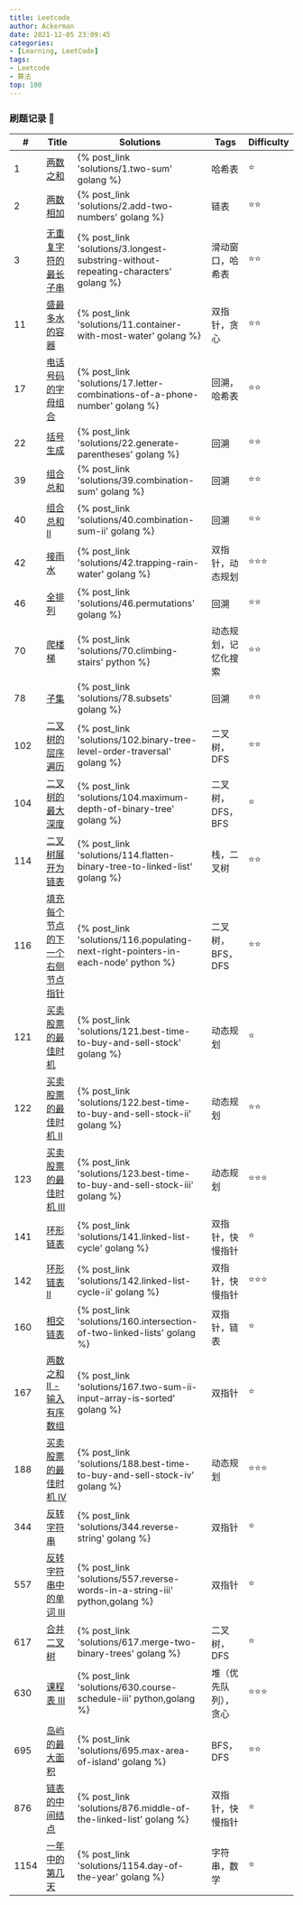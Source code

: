 ```yaml
---
title: Leetcode 
author: Ackerman
date: 2021-12-05 23:09:45
categories:
- [Learning, LeetCode]
tags: 
- Leetcode
- 算法
top: 100
---
```


### 刷题记录  :pencil:

| #    | Title                                                        | Solutions                                                    | Tags                 | Difficulty                      |
| ---- | ------------------------------------------------------------ | ------------------------------------------------------------ | -------------------- | ------------------------------- |
| 1    | [两数之和](https://leetcode-cn.com/problems/two-sum/)        | {% post_link 'solutions/1.two-sum' golang %}                 | 哈希表               | :star:                          |
| 2    | [两数相加](https://leetcode-cn.com/problems/add-two-numbers/) | {% post_link 'solutions/2.add-two-numbers' golang %}         | 链表                 | :star::star:                    |
| 3    | [无重复字符的最长子串](https://leetcode-cn.com/problems/longest-substring-without-repeating-characters/) | {% post_link 'solutions/3.longest-substring-without-repeating-characters' golang %} | 滑动窗口，哈希表     | :star::star:                    |
| 11   | [盛最多水的容器](https://leetcode-cn.com/problems/container-with-most-water/) | {% post_link 'solutions/11.container-with-most-water' golang %} | 双指针，贪心         | :star::star:                    |
| 17   | [电话号码的字母组合](https://leetcode-cn.com/problems/letter-combinations-of-a-phone-number/) | {% post_link 'solutions/17.letter-combinations-of-a-phone-number' golang %} | 回溯，哈希表         | :star::star:                    |
| 22   | [括号生成](https://leetcode-cn.com/problems/generate-parentheses/) | {% post_link 'solutions/22.generate-parentheses'  golang %}  | 回溯                 | :star::star:                    |
| 39   | [组合总和](https://leetcode-cn.com/problems/combination-sum/) | {% post_link 'solutions/39.combination-sum'  golang %}       | 回溯                 | :star::star:                    |
| 40   | [组合总和 II](https://leetcode-cn.com/problems/combination-sum-ii/) | {% post_link 'solutions/40.combination-sum-ii'  golang %}    | 回溯                 | :star::star:                    |
| 42   | [接雨水](https://leetcode-cn.com/problems/trapping-rain-water/) | {% post_link 'solutions/42.trapping-rain-water' golang %}    | 双指针，动态规划     | :star::star::star:              |
| 46   | [全排列](https://leetcode-cn.com/problems/permutations/)     | {% post_link 'solutions/46.permutations' golang %}           | 回溯                 | :star::star:                    |
| 70   | [爬楼梯](https://leetcode-cn.com/problems/climbing-stairs/)  | {% post_link 'solutions/70.climbing-stairs' python %}        | 动态规划，记忆化搜索 | :star::star:                    |
| 78   | [子集](https://leetcode-cn.com/problems/subsets/)            | {% post_link 'solutions/78.subsets' golang %}                | 回溯                 | :star::star:                    |
| 102  | [二叉树的层序遍历](https://leetcode-cn.com/problems/binary-tree-level-order-traversal/) | {% post_link 'solutions/102.binary-tree-level-order-traversal' golang %} | 二叉树，DFS          | :star::star:                    |
| 104  | [二叉树的最大深度](https://leetcode-cn.com/problems/maximum-depth-of-binary-tree/) | {% post_link 'solutions/104.maximum-depth-of-binary-tree' golang %} | 二叉树，DFS，BFS     | :star:                          |
| 114  | [二叉树展开为链表](https://leetcode-cn.com/problems/flatten-binary-tree-to-linked-list/) | {% post_link 'solutions/114.flatten-binary-tree-to-linked-list' golang %} | 栈，二叉树           | :star::star:                    |
| 116  | [填充每个节点的下一个右侧节点指针](https://leetcode-cn.com/problems/populating-next-right-pointers-in-each-node/) | {% post_link 'solutions/116.populating-next-right-pointers-in-each-node' python %} | 二叉树，BFS，DFS     | :star::star:                    |
| 121  | [买卖股票的最佳时机](https://leetcode-cn.com/problems/best-time-to-buy-and-sell-stock/) | {% post_link 'solutions/121.best-time-to-buy-and-sell-stock' golang %} | 动态规划             | :star:                          |
| 122  | [买卖股票的最佳时机 II](https://leetcode-cn.com/problems/best-time-to-buy-and-sell-stock-ii/) | {% post_link 'solutions/122.best-time-to-buy-and-sell-stock-ii' golang %} | 动态规划             | :star::star:                    |
| 123  | [买卖股票的最佳时机 III](https://leetcode-cn.com/problems/best-time-to-buy-and-sell-stock-iii/) | {% post_link 'solutions/123.best-time-to-buy-and-sell-stock-iii' golang %} | 动态规划             | :star::star::star:<!-- more --> |
| 141  | [环形链表](https://leetcode-cn.com/problems/linked-list-cycle/) | {% post_link 'solutions/141.linked-list-cycle' golang %}     | 双指针，快慢指针     | :star:                          |
| 142  | [环形链表 II](https://leetcode-cn.com/problems/linked-list-cycle-ii/) | {% post_link 'solutions/142.linked-list-cycle-ii' golang %}  | 双指针，快慢指针     | :star::star::star:              |
| 160  | [相交链表](https://leetcode-cn.com/problems/intersection-of-two-linked-lists/) | {% post_link 'solutions/160.intersection-of-two-linked-lists' golang %} | 双指针，链表         | :star:                          |
| 167  | [两数之和 II - 输入有序数组](https://leetcode-cn.com/problems/two-sum-ii-input-array-is-sorted/) | {% post_link 'solutions/167.two-sum-ii-input-array-is-sorted' golang %} | 双指针               | :star:                          |
| 188  | [买卖股票的最佳时机 IV](https://leetcode-cn.com/problems/best-time-to-buy-and-sell-stock-iv/) | {% post_link 'solutions/188.best-time-to-buy-and-sell-stock-iv' golang %} | 动态规划             | :star::star::star:              |
| 344  | [反转字符串](https://leetcode-cn.com/problems/reverse-string/) | {% post_link 'solutions/344.reverse-string' golang %}        | 双指针               | :star:                          |
| 557  | [反转字符串中的单词 III](https://leetcode-cn.com/problems/reverse-words-in-a-string-iii/) | {% post_link 'solutions/557.reverse-words-in-a-string-iii' python,golang %} | 双指针               | :star:                          |
| 617  | [合并二叉树](https://leetcode-cn.com/problems/merge-two-binary-trees/) | {% post_link 'solutions/617.merge-two-binary-trees' golang %} | 二叉树，DFS          | :star:                          |
| 630  | [课程表 III](https://leetcode-cn.com/problems/course-schedule-iii/) | {% post_link 'solutions/630.course-schedule-iii' python,golang %} | 堆（优先队列），贪心 | :star::star::star:              |
| 695  | [岛屿的最大面积](https://leetcode-cn.com/problems/max-area-of-island/) | {% post_link 'solutions/695.max-area-of-island' golang %}    | BFS，DFS             | :star::star:                    |
| 876  | [链表的中间结点](https://leetcode-cn.com/problems/middle-of-the-linked-list/) | {% post_link 'solutions/876.middle-of-the-linked-list' golang %} | 双指针，快慢指针     | :star:                          |
| 1154 | [一年中的第几天](https://leetcode-cn.com/problems/day-of-the-year/) | {% post_link 'solutions/1154.day-of-the-year' golang %}      | 字符串，数学         | :star:                          |



